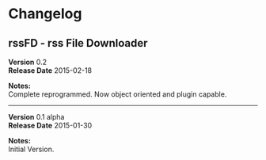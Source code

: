 # Changelog #
## rssFD - rss File Downloader ##

**Version** 0.2  
**Release Date** 2015-02-18

**Notes:**  
Complete reprogrammed. Now object oriented and plugin capable.

---

**Version** 0.1 alpha  
**Release Date** 2015-01-30

**Notes:**  
Initial Version.
